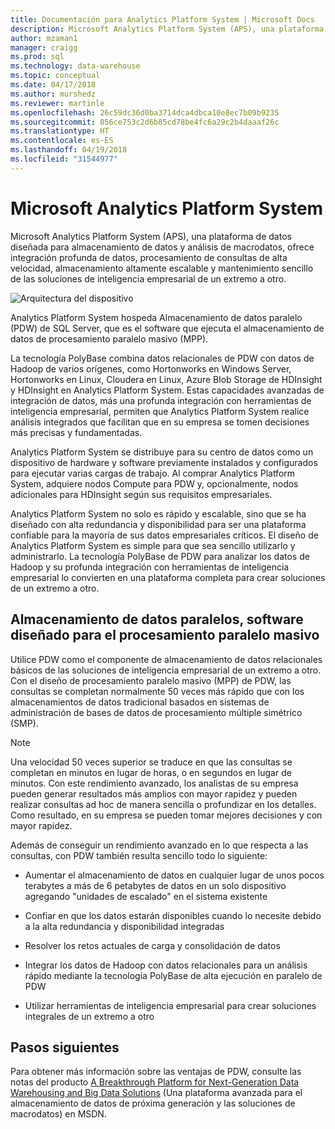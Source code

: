 ```yaml
---
title: Documentación para Analytics Platform System | Microsoft Docs
description: Microsoft Analytics Platform System (APS), una plataforma de datos diseñada para almacenamiento de datos y análisis de macrodatos, ofrece integración profunda de datos, procesamiento de consultas de alta velocidad, almacenamiento altamente escalable y mantenimiento sencillo de las soluciones de inteligencia empresarial de un extremo a otro.
author: mzaman1
manager: craigg
ms.prod: sql
ms.technology: data-warehouse
ms.topic: conceptual
ms.date: 04/17/2018
ms.author: murshedz
ms.reviewer: martinle
ms.openlocfilehash: 26c59dc36d0ba3714dca4dbca10e8ec7b09b9235
ms.sourcegitcommit: 056ce753c2d6b85cd78be4fc6a29c2b4daaaf26c
ms.translationtype: HT
ms.contentlocale: es-ES
ms.lasthandoff: 04/19/2018
ms.locfileid: "31544977"
---
```

# <a name="microsoft-analytics-platform-system"></a>Microsoft Analytics Platform System  
Microsoft Analytics Platform System (APS), una plataforma de datos diseñada para almacenamiento de datos y análisis de macrodatos, ofrece integración profunda de datos, procesamiento de consultas de alta velocidad, almacenamiento altamente escalable y mantenimiento sencillo de las soluciones de inteligencia empresarial de un extremo a otro.  
  
![Arquitectura del dispositivo](media/architecture-high-level.png "arquitectura del dispositivo")  
  
Analytics Platform System hospeda Almacenamiento de datos paralelo (PDW) de SQL Server, que es el software que ejecuta el almacenamiento de datos de procesamiento paralelo masivo (MPP).  
  
La tecnología PolyBase combina datos relacionales de PDW con datos de Hadoop de varios orígenes, como Hortonworks en Windows Server, Hortonworks en Linux, Cloudera en Linux, Azure Blob Storage de HDInsight y HDInsight en Analytics Platform System. Estas capacidades avanzadas de integración de datos, más una profunda integración con herramientas de inteligencia empresarial, permiten que Analytics Platform System realice análisis integrados que facilitan que en su empresa se tomen decisiones más precisas y fundamentadas.  
  
Analytics Platform System se distribuye para su centro de datos como un dispositivo de hardware y software previamente instalados y configurados para ejecutar varias cargas de trabajo. Al comprar Analytics Platform System, adquiere nodos Compute para PDW y, opcionalmente, nodos adicionales para HDInsight según sus requisitos empresariales.  
  
Analytics Platform System no solo es rápido y escalable, sino que se ha diseñado con alta redundancia y disponibilidad para ser una plataforma confiable para la mayoría de sus datos empresariales críticos. El diseño de Analytics Platform System es simple para que sea sencillo utilizarlo y administrarlo. La tecnología PolyBase de PDW para analizar los datos de Hadoop y su profunda integración con herramientas de inteligencia empresarial lo convierten en una plataforma completa para crear soluciones de un extremo a otro.  
  
  
## <a name="parallel-data-warehouse-software-designed-for-massively-parallel-processing"></a>Almacenamiento de datos paralelos, software diseñado para el procesamiento paralelo masivo
  
Utilice PDW como el componente de almacenamiento de datos relacionales básicos de las soluciones de inteligencia empresarial de un extremo a otro. Con el diseño de procesamiento paralelo masivo (MPP) de PDW, las consultas se completan normalmente 50 veces más rápido que con los almacenamientos de datos tradicional basados en sistemas de administración de bases de datos de procesamiento múltiple simétrico (SMP).  
  
> [!NOTE]  
> Una velocidad 50 veces superior se traduce en que las consultas se completan en minutos en lugar de horas, o en segundos en lugar de minutos. Con este rendimiento avanzado, los analistas de su empresa pueden generar resultados más amplios con mayor rapidez y pueden realizar consultas ad hoc de manera sencilla o profundizar en los detalles. Como resultado, en su empresa se pueden tomar mejores decisiones y con mayor rapidez.  
  
Además de conseguir un rendimiento avanzado en lo que respecta a las consultas, con PDW también resulta sencillo todo lo siguiente:  
  
-   Aumentar el almacenamiento de datos en cualquier lugar de unos pocos terabytes a más de 6 petabytes de datos en un solo dispositivo agregando "unidades de escalado" en el sistema existente  
  
-   Confiar en que los datos estarán disponibles cuando lo necesite debido a la alta redundancia y disponibilidad integradas  
  
-   Resolver los retos actuales de carga y consolidación de datos  
  
-   Integrar los datos de Hadoop con datos relacionales para un análisis rápido mediante la tecnología PolyBase de alta ejecución en paralelo de PDW  
  
-   Utilizar herramientas de inteligencia empresarial para crear soluciones integrales de un extremo a otro  

## <a name="next-steps"></a>Pasos siguientes

Para obtener más información sobre las ventajas de PDW, consulte las notas del producto [A Breakthrough Platform for Next-Generation Data Warehousing and Big Data Solutions](http://msdn.microsoft.com/library/dn520808.aspx) (Una plataforma avanzada para el almacenamiento de datos de próxima generación y las soluciones de macrodatos) en MSDN.  
  

